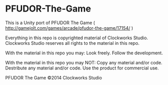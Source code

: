 PFUDOR-The-Game
===============

This is a Unity port of PFUDOR The Game ( http://gamejolt.com/games/arcade/pfudor-the-game/17154/ )

Everything in this repo is copyrighted material of Clockworks Studio. Clockworks Studio reserves all rights to the material in this repo.

With the material in this repo you may:
Look freely.
Follow the development.

With the material in this repo you may NOT:
Copy any material and/or code.
Destribute any material and/or code.
Use the product for commercial use.

PFUDOR The Game ©2014 Clockworks Studio
